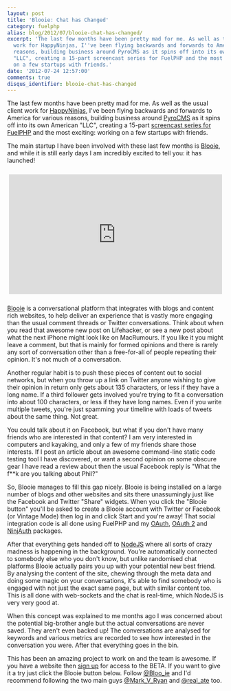 ```yaml
---
layout: post
title: 'Blooie: Chat has Changed'
category: fuelphp
alias: blog/2012/07/blooie-chat-has-changed/
excerpt: 'The last few months have been pretty mad for me. As well as the usual client
  work for HappyNinjas, I''ve been flying backwards and forwards to America for various
  reasons, building business around PyroCMS as it spins off into its own American
  "LLC", creating a 15-part screencast series for FuelPHP and the most exciting: working
  on a few startups with friends.'
date: '2012-07-24 12:57:00'
comments: true
disqus_identifier: blooie-chat-has-changed
---
```


The last few months have been pretty mad for me. As well as the usual client work for [HappyNinjas][hn], I've been flying backwards and forwards to America for various reasons, building business around [PyroCMS][pyro] as it spins off into its own American "LLC", creating a 15-part [screencast series for FuelPHP][tutsplus] and the most exciting: working on a few startups with friends.

The main startup I have been involved with these last few months is [Blooie][blooie], and while it is still early days I am incredibly excited to tell you: it has launched! 

<div style="width: 100%; padding: 10px 0; text-align:center">
<iframe id="youtube" width="496" height="279" src="https://www.youtube.com/embed/CA6UTg52mN4?&theme=light&showinfo=0&controls=1&autohide=1&rel=0&amp;wmode=transparent" frameborder="0" allowfullscreen></iframe>
</div>

[Blooie][blooie] is a conversational platform that integrates with blogs and content rich websites, to help deliver an experience that is vastly more engaging than the usual comment threads or Twitter conversations. Think about when you read that awesome new post on Lifehacker, or see a new post about what the next iPhone might look like on MacRumours. If you like it you might leave a comment, but that is mainly for formed opinions and there is rarely any sort of conversation other than a free-for-all of people repeating their opinion. It's not much of a conversation.

Another regular habit is to push these pieces of content out to social networks, but when you throw up a link on Twitter anyone wishing to give their opinion in return only gets about 135 characters, or less if they have a long name. If a third follower gets involved you're trying to fit a conversation into about 100 characters, or less if they have long names. Even if you write multiple tweets, you're just spamming your timeline with loads of tweets about the same thing. Not great.

You could talk about it on Facebook, but what if you don't have many friends who are interested in that content? I am very interested in computers and kayaking, and only a few of my friends share those interests. If I post an article about an awesome command-line static code testing tool I have discovered, or want a second opinion on some obscure gear I have read a review about then the usual Facebook reply is "What the f**k are you talking about Phil?"

So, Blooie manages to fill this gap nicely. Blooie is being installed on a large number of blogs and other websites and sits there unassumingly just like the Facebook and Twitter "Share" widgets. When you click the "Blooie button" you'll be asked to create a Blooie account with Twitter or Facebook (or Vintage Mode) then log in and click Start and you're away! That social integration code is all done using FuelPHP and my [OAuth][oauth], [OAuth 2][oauth2] and [NinjAuth][ninjauth] packages.

After that everything gets handed off to [NodeJS][node] where all sorts of crazy madness is happening in the background. You're automatically connected to somebody else who you don't know, but unlike randomised chat platforms Blooie actually pairs you up with your potential new best friend. By analysing the content of the site, chewing through the meta data and doing some magic on your conversations, it's able to find somebody who is engaged with not just the exact same page, but with similar content too. This is all done with web-sockets and the chat is real-time, which NodeJS is very very good at.

When this concept was explained to me months ago I was concerned about the potential big-brother angle but the actual conversations are never saved. They aren't even backed up! The conversations are analysed for keywords and various metrics are recorded to see how interested in the conversation you were. After that everything goes in the bin.

This has been an amazing project to work on and the team is awesome. If you have a website then [sign up][signup] for access to the BETA. If you want to give it a try just click the Blooie button below. Follow [@Bloo\_ie][twit-blooie] and I'd recommend following the two main guys [@Mark\_V\_Ryan][twit-mark] and [@real\_ate][twit-chris] too. 

  [pyro]: http://www.pyrocms.com/
  [hn]: http://happyninjas.com/
  [tutsplus]: https://tutsplus.com/course/fuelphp-essentials/
  [blooie]: http://bloo.ie/
  [signup]: http://client.bloo.ie/signup/
  [oauth]: https://github.com/fuel-packages/fuel-oauth
  [oauth2]: https://github.com/fuel-packages/fuel-oauth2
  [ninjauth]: https://github.com/happyninjas/fuel-ninjauth
  [node]: http://nodejs.org/
  [twit-blooie]: https://twitter.com/bloo_ie
  [twit-mark]: https://twitter.com/Mark_V_Ryan
  [twit-chris]: https://twitter.com/real_ate
